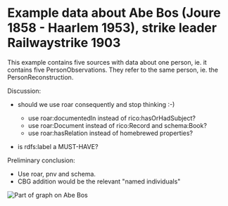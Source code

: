 # Example data about Abe Bos (Joure 1858 - Haarlem 1953), strike leader Railwaystrike 1903

This example contains five sources with data about one person, ie. it contains five PersonObservations. They refer to the same person, ie. the PersonReconstruction.

Discussion:
* should we use roar consequently and stop thinking :-)
    * use roar:documentedIn instead of rico:hasOrHadSubject?
    * use roar:Document instead of rico:Record and schema:Book?
    * use roar:hasRelation instead of homebrewed properties?

* is rdfs:label a MUST-HAVE?

Preliminary conclusion:
* Use roar, pnv and schema. 
* CBG addition would be the relevant "named individuals" 

![Part of graph on Abe Bos](https://github.com/CBG-nl/A2A-LD/blob/main/examples/abe-bos/abe-bos.png?raw=true)